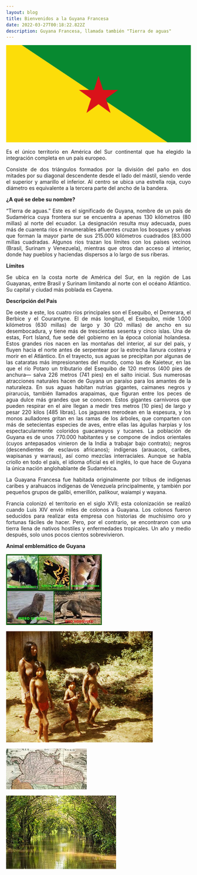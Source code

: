 ```yaml
---
layout: blog
title: Bienvenidos a la Guyana Francesa
date: 2022-03-27T00:18:22.822Z
description: Guyana Francesa, llamada también "Tierra de aguas"
---
```

![bandera de Guyana](../../src/images/guyana-francesa.png)

<div style="text-align: justify">
Es el único territorio en América del Sur continental que ha elegido la integración completa en un país europeo.

Consiste de dos triángulos formados por la división del paño en dos mitades por su diagonal descendente desde el lado del mástil, siendo verde el superior y amarillo el inferior. Al centro se ubica una estrella roja, cuyo diámetro es equivalente a la tercera parte del ancho de la bandera.

**¿A qué se debe su nombre?**

“Tierra de aguas.” Este es el significado de Guyana, nombre de un país de Sudamérica cuya frontera sur se encuentra a apenas 130 kilómetros (80 millas) al norte del ecuador. La designación resulta muy adecuada, pues más de cuarenta ríos e innumerables afluentes cruzan los bosques y selvas que forman la mayor parte de sus 215.000 kilómetros cuadrados [83.000 millas cuadradas. Algunos ríos trazan los límites con los países vecinos (Brasil, Surinam y Venezuela), mientras que otros dan acceso al interior, donde hay pueblos y haciendas dispersos a lo largo de sus riberas.

**Límites**

Se ubica en la costa norte de América del Sur, en la región de Las Guayanas, entre Brasil y Surinam limitando al norte con el océano Atlántico. Su capital y ciudad más poblada es Cayena.

**Descripción del País**

De oeste a este, los cuatro ríos principales son el Esequibo, el Demerara, el Berbice y el Courantyne. El de más longitud, el Esequibo, mide 1.000 kilómetros (630 millas) de largo y 30 (20 millas) de ancho en su desembocadura, y tiene más de trescientas sesenta y cinco islas. Una de estas, Fort Island, fue sede del gobierno en la época colonial holandesa. Estos grandes ríos nacen en las montañas del interior, al sur del país, y fluyen hacia el norte antes de serpentear por la estrecha llanura costera y morir en el Atlántico. En el trayecto, sus aguas se precipitan por algunas de las cataratas más impresionantes del mundo, como las de Kaieteur, en las que el río Potaro un tributario del Esequibo de 120 metros (400 pies de anchura— salva 226 metros (741 pies) en el salto inicial.
Sus numerosas atracciones naturales hacen de Guyana un paraíso para los amantes de la naturaleza. En sus aguas habitan nutrias gigantes, caimanes negros y pirarucús, también llamados arapaimas, que figuran entre los peces de agua dulce más grandes que se conocen. Estos gigantes carnívoros que pueden respirar en el aire llegan a medir tres metros \[10 pies] de largo y pesar 220 kilos \[485 libras]. Los jaguares merodean en la espesura, y los monos aulladores gritan en las ramas de los árboles, que comparten con más de setecientas especies de aves, entre ellas las águilas harpías y los espectacularmente coloridos guacamayos y tucanes.
La población de Guyana es de unos 770.000 habitantes y se compone de indios orientales (cuyos antepasados vinieron de la India a trabajar bajo contrato); negros (descendientes de esclavos africanos); indígenas (arauacos, caribes, wapisanas y warraus), así como mezclas interraciales. Aunque se habla criollo en todo el país, el idioma oficial es el inglés, lo que hace de Guyana la única nación anglohablante de Sudamérica.

La Guayana Francesa fue habitada originalmente por tribus de indígenas caribes y arahuacos indígenas de Venezuela principalmente, y también por pequeños grupos de galibi, emerillón, palikour, waiampi y wayana.

Francia colonizó el territorio en el siglo XVII; esta colonización se realizó cuando Luis XIV envió miles de colonos a Guayana. Los colonos fueron seducidos para realizar esta empresa con historias de muchísimo oro y fortunas fáciles de hacer. Pero, por el contrario, se encontraron con una tierra llena de nativos hostiles y enfermedades tropicales. Un año y medio después, solo unos pocos cientos sobrevivieron.

**Animal emblemático de Guyana**

![Flora y fauna guyana](../../src/images/florafaunaguyana.jpg)

![Familia Guyanesa](../../src/images/guyane_0028.jpg)

![Mapa Guayana](../../src/images/mapaguyana.jpg)

![Canal Roy Guyana](../../src/images/canalroyguyana.jpg)